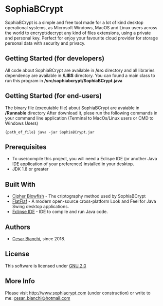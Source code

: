 # SophiaBCrypt
SophiaBCrypt is a simple and free tool made for a lot of kind desktop operational systems, as Microsoft Windows, MacOS and Linux users across the world to encrypt/decrypt any kind of files extensions, using a private and personal key. Perfect for enjoy your favourite cloud provider for storage personal data with security and privacy.

## Getting Started (for developers)
All code about SophiaBCrypt are available in **/src** directory and all libraries dependency are available in **/LIBS** directory.
You can found a main class to run this program in **/src/sophiabcrypt/SophiaBCrypt.java**

## Getting Started (for end-users)
The binary file (executable file) about SophiaBCrypt are avaiable in **/Runnable** directory
After download it, plese run the following commands in your command line application (Terminal to MacOs/Linux users or CMD to Windows Users)
```
{path_of_file} java -jar SophiaBCrypt.jar
```

## Prerequisites
 - To use/compile this project, you will need a Eclispe IDE (or another Java IDE application of your preference) installed in your desktop.
 - JDK 1.8 or greater

## Built With
- [Cipher Blowfish](https://docs.oracle.com/javase/6/docs/technotes/guides/security/crypto/CryptoSpec.html#BlowKeyEx) - The criptography method used by SophiaBCrypt
- [FlatFlaf](https://www.formdev.com/flatlaf/) - A modern open-source cross-platform Look and Feel for Java Swing desktop applications.
- [Eclipse IDE](https://www.eclipse.org/downloads/) - IDE to compile and run Java code.

## Authors
- [Cesar Bianchi](https://www.linkedin.com/in/cesar-bianchi-9b90571b/), since 2018.

## License
 This software is licensed under [GNU 2.0](https://www.gnu.org/licenses/old-licenses/gpl-2.0.html)   

## More Info
 Please visit http://www.sophiacrypt.com (under construction) or write to me: cesar_bianchi@hotmail.com
